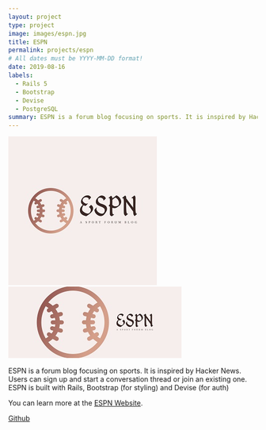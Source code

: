 ```yaml
---
layout: project
type: project
image: images/espn.jpg
title: ESPN
permalink: projects/espn
# All dates must be YYYY-MM-DD format!
date: 2019-08-16
labels:
  - Rails 5
  - Bootstrap
  - Devise
  - PostgreSQL
summary: ESPN is a forum blog focusing on sports. It is inspired by Hacker News.
---
```


<div class="ui small rounded images">
  <img class="ui image" src="../images/espn.jpg">
  <img class="ui image" src="../images/espn2.jpg">
</div>

ESPN is a forum blog focusing on sports. It is inspired by Hacker News. Users can sign up and start a conversation thread or join an existing one. ESPN is built with Rails, Bootstrap (for styling) and Devise (for auth)

You can learn more at the [ESPN Website](https://espn-mantoss.herokuapp.com/).

<a href="https://github.com/PJMantoss/espn"><i class="large github icon "></i>Github</a>




